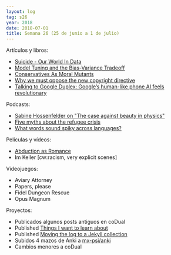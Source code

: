 ```yaml
---
layout: log
tag: s26
year: 2018
date: 2018-07-01
title: Semana 26 (25 de junio a 1 de julio)
---
```


Artículos y libros:

- [Suicide - Our World In Data](https://ourworldindata.org/suicide)
- [Model Tuning and the Bias-Variance Tradeoff](http://www.r2d3.us/visual-intro-to-machine-learning-part-2/)
- [Conservatives As Moral Mutants](https://thingofthings.wordpress.com/2018/06/25/conservatives-as-moral-mutants/)
- [Why we must oppose the new copyright directive](https://blog.joinmastodon.org/2018/06/why-we-must-oppose-the-new-copyright-directive/)
- [Talking to Google Duplex: Google’s human-like phone AI feels revolutionary](https://arstechnica.com/gadgets/2018/06/google-duplex-is-calling-we-talk-to-the-revolutionary-but-limited-phone-ai/)

Podcasts:

- [Sabine Hossenfelder on "The case against beauty in physics"](http://rationallyspeakingpodcast.org/show/rs-211-sabine-hossenfelder-on-the-case-against-beauty-in-phy.html)
- [Five myths about the refugee crisis](https://www.theguardian.com/news/audio/2018/jun/25/five-myths-about-the-refugee-crisis-podcast)
- [What words sound spiky across languages?](https://lingthusiasm.com/post/175127434871/lingthusiasm-episode-21-what-words-sound-spiky)

Películas y vídeos:

- [Abduction as Romance](https://www.youtube.com/watch?v=t8xL7w1POZ0)
- Im Keller [cw:racism, very explicit scenes]

Videojuegos:

- Aviary Attorney
- Papers, please
- Fidel Dungeon Rescue
- Opus Magnum

Proyectos:

- Publicados algunos posts antiguos en coDual
- Published [Things I want to learn about](/2018/07/07/learn/)
- Published [Moving the log to a Jekyll collection](/2018/06/28/collections)
- Subidos 4 mazos de Anki a [mx-psi/anki](https://github.com/mx-psi/anki)
- Cambios menores a coDual
